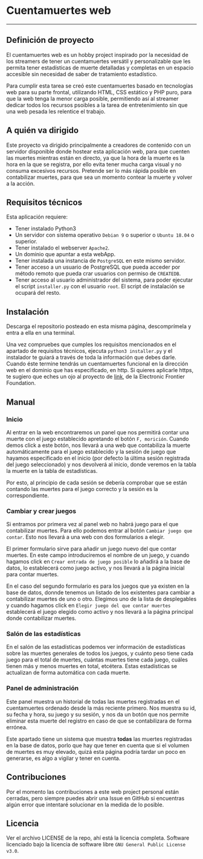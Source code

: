 # Cuentamuertes web
----
## Definición de proyecto
El cuentamuertes web es un hobby project inspirado por la necesidad de los streamers de tener un cuentamuertes versátil y personalizable que les permita tener estadísticas de muerte detalladas y completas en un espacio accesible sin necesidad de saber de tratamiento estadístico.

Para cumplir esta tarea se creó este cuentamuertes basado en tecnologías web para su parte frontal, utilizando HTML, CSS estático y PHP puro, para que la web tenga la menor carga posible, permitiendo así al streamer dedicar todos los recursos psoibles a la tarea de entretenimiento sin que una web pesada les relentice el trabajo.

## A quién va dirigido
Este proyecto va dirigido principalmente a creadores de contenido con un servidor disponible donde hostear esta aplicación web, para que cuenten las muertes mientras están en directo, ya que la hora de la muerte es la hora en la que se registra, por ello evita tener mucha carga visual y no consuma excesivos recursos. Pretende ser lo más rápida posible en contabilizar muertes, para que sea un momento contear la muerte y volver a la acción.

## Requisitos técnicos
Esta aplicación requiere:

- Tener instalado Python3
- Un servidor con sistema operativo `Debian 9` o superior o `Ubuntu 18.04` o superior.
- Tener instalado el webserver `Apache2`.
- Un dominio que apuntar a esta webApp.
- Tener instalada una instancia de `PostgreSQL` en este mismo servidor.
- Tener acceso a un usuario de PostgreSQL que pueda acceder por método remoto que pueda crar usuarios con permiso de `CREATEDB`.
- Tener acceso al usuario administrador del sistema, para poder ejecutar el script `installer.py` con el usuario `root`.
El script de instalación se ocupará del resto.

## Instalación
Descarga el repositorio posteado en esta misma página, descomprímela y entra a ella en una terminal.

Una vez compruebes que cumples los requisitos mencionados en el apartado de requisitos técnicos, ejecuta `python3 installer.py` y el instalador te guiará a través de toda la información que debes darle. Cuando éste termine tendrás un cuentamuertes funcional en la dirección web en el dominio que has especificado, en http. Si quieres aplicarle https, te sugiero que eches un ojo al proyecto de [link](https://certbot.eff.org/ "Certbot"), de la Electronic Frontier Foundation.

## Manual

### Inicio
Al entrar en la web encontraremos un panel que nos permitirá contar una muerte con el juego establecido apretando el botón `F, morición`. Cuando demos click a este botón, nos llevará a una web que contabiliza la muerte automáticamente para el juego establecido y la sesión de juego que hayamos especificado en el inicio (por defecto la última sesión registrada del juego seleccionado) y nos devolverá al inicio, donde veremos en la tabla la muerte en la tabla de estadísticas. 

Por esto, al principio de cada sesión se debería comprobar que se están contando las muertes para el juego correcto y la sesión es la correspondiente.

### Cambiar y crear juegos
Si entramos por primera vez al panel web no habrá juego para el que contabilizar muertes. Para ello podemos entrar al botón `Cambiar juego que contar`. Esto nos llevará a una web con dos formularios a elegir.

El primer formulario sirve para añadir un juego nuevo del que contar muertes. En este campo introduciremos el nombre de un juego, y cuando hagamos click en `Crear entrada de juego posible` lo añadirá a la base de datos, lo establecerá como juego activo, y nos llevará a la página inicial para contar muertes.

En el caso del segundo formulario es para los juegos que ya existen en la base de datos, donnde tenemos un listado de los existentes para cambiar a contabilizar muertes de uno o otro. Elegimos uno de la lista de desplegables y cuando hagamos click en `Elegir juego del que contar muertes` establecerá el juego elegido como activo y nos llevará a la página principal donde contabilizar muertes.

### Salón de las estadísticas
En el salón de las estadísticas podemos ver información de estadísticas sobre las muertes generales de todos los juegos, y cuánto peso tiene cada juego para el total de muertes, cuántas muertes tiene cada juego, cuáles tienen más y menos muertes en total, etcétera. Estas estadísticas se actualizan de forma automática con cada muerte.

### Panel de administración
Este panel muestra un historial de todas las muertes registradas en el cuentamuertes ordenado desde la más reciente primero. Nos muestra su id, su fecha y hora, su juego y su sesión, y nos da un botón que nos permite eliminar esta muerte del registro en caso de que se contabilizara de forma errónea.

Este apartado tiene un sistema que muestra **todas** las muertes registradas en la base de datos, porlo que hay que tener en cuenta que si el volumen de muertes es muy elevado, quizá esta página podría tardar un poco en generarse, es algo a vigilar y tener en cuenta.

## Contribuciones
Por el momento las contribuciones a este web project personal están cerradas, pero siempre puedes abrir una Issue en GitHub si encuentras algún error que intentaré solucionar en la medida de lo posible.

## Licencia
Ver el archivo LICENSE de la repo, ahí está la licencia completa. Software licenciado bajo la licencia de software libre `GNU General Public License v3.0`.

